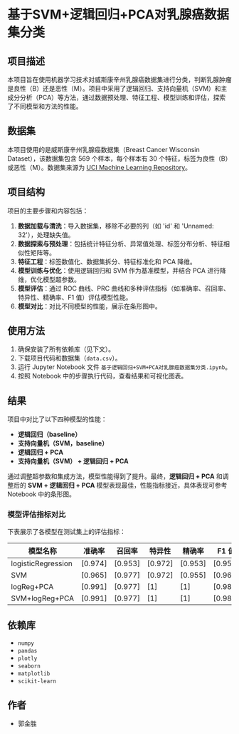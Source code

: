 # 基于SVM+逻辑回归+PCA对乳腺癌数据集分类

## 项目描述
本项目旨在使用机器学习技术对威斯康辛州乳腺癌数据集进行分类，判断乳腺肿瘤是良性（B）还是恶性（M）。项目中采用了逻辑回归、支持向量机（SVM）和主成分分析（PCA）等方法，通过数据预处理、特征工程、模型训练和评估，探索了不同模型和方法的性能。

## 数据集
本项目使用的是威斯康辛州乳腺癌数据集（Breast Cancer Wisconsin Dataset），该数据集包含 569 个样本，每个样本有 30 个特征，标签为良性（B）或恶性（M）。数据集来源为 [UCI Machine Learning Repository](https://archive.ics.uci.edu/ml/datasets/Breast+Cancer+Wisconsin+(Diagnostic))。

## 项目结构
项目的主要步骤和内容包括：
1. **数据加载与清洗**：导入数据集，移除不必要的列（如 'id' 和 'Unnamed: 32'），处理缺失值。
2. **数据探索与预处理**：包括统计特征分析、异常值处理、标签分布分析、特征相似性矩阵等。
3. **特征工程**：标签数值化、数据集拆分、特征标准化和 PCA 降维。
4. **模型训练与优化**：使用逻辑回归和 SVM 作为基准模型，并结合 PCA 进行降维，优化模型超参数。
5. **模型评估**：通过 ROC 曲线、PRC 曲线和多种评估指标（如准确率、召回率、特异性、精确率、F1 值）评估模型性能。
6. **模型对比**：对比不同模型的性能，展示在条形图中。

## 使用方法
1. 确保安装了所有依赖库（见下文）。
2. 下载项目代码和数据集（`data.csv`）。
3. 运行 Jupyter Notebook 文件 `基于逻辑回归+SVM+PCA对乳腺癌数据集分类.ipynb`。
4. 按照 Notebook 中的步骤执行代码，查看结果和可视化图表。

## 结果
项目中对比了以下四种模型的性能：
- **逻辑回归（baseline）**  
- **支持向量机（SVM，baseline）**  
- **逻辑回归 + PCA**  
- **支持向量机（SVM） + 逻辑回归 + PCA**  

通过调整超参数和集成方法，模型性能得到了提升。最终，**逻辑回归 + PCA** 和调整后的 **SVM + 逻辑回归 + PCA** 模型表现最佳，性能指标接近，具体表现可参考 Notebook 中的条形图。

### 模型评估指标对比
下表展示了各模型在测试集上的评估指标：

| 模型名称               | 准确率 | 召回率 | 特异性 | 精确率 | F1 值 |
|----------------------|------|------|------|------|------|
| logisticRegression    | [0.974] | [0.953] | [0.972] | [0.953] | [0.953] |
| SVM                   | [0.965] | [0.977] | [0.972] | [0.955] | [0.966] |
| logReg+PCA            | [0.991] | [0.977] | [1] | [1] | [0.988] |
| SVM+logReg+PCA        | [0.991] | [0.977] | [1] | [1] | [0.988] |


## 依赖库
- `numpy`
- `pandas`
- `plotly`
- `seaborn`
- `matplotlib`
- `scikit-learn`

## 作者
- 郭金胜